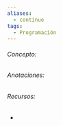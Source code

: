```yaml
---
aliases:
  - continue
tags:
  - Programación
---
```

###### Concepto:



###### Anotaciones:

> 

######  Recursos:

- []()